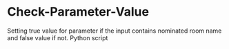 # Check-Parameter-Value
Setting true value for parameter if the input contains nominated room name and false value if not. Python script
